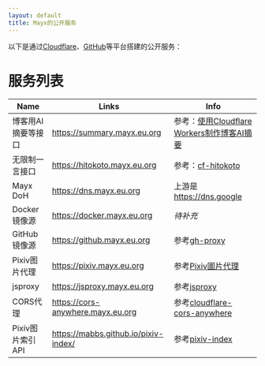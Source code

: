 ```yaml
---
layout: default
title: Mayx的公开服务
---
```


  以下是通过[Cloudflare](http://www.cloudflare.com/)、[GitHub](https://github.com/)等平台搭建的公开服务：   
# 服务列表

| Name | Links | Info | 
| - | - | - |
| 博客用AI摘要等接口 | <https://summary.mayx.eu.org> | 参考：[使用Cloudflare Workers制作博客AI摘要](/2024/07/03/ai-summary.html) |
| 无限制一言接口 | <https://hitokoto.mayx.eu.org> | 参考：[cf-hitokoto](https://github.com/Mabbs/cf-hitokoto) |
| Mayx DoH | <https://dns.mayx.eu.org> | 上游是 <https://dns.google> |
| Docker镜像源 | <https://docker.mayx.eu.org> | *待补充* |
| GitHub镜像源 | <https://github.mayx.eu.org> | 参考[gh-proxy](https://github.com/hunshcn/gh-proxy) |
| Pixiv图片代理 | <https://pixiv.mayx.eu.org> | 参考[Pixiv圖片代理](https://pixiv.cat/reverseproxy.html) |
| jsproxy | <https://jsproxy.mayx.eu.org> | 参考[jsproxy](https://github.com/EtherDream/jsproxy) |
| CORS代理 | <https://cors-anywhere.mayx.eu.org> | 参考[cloudflare-cors-anywhere](https://github.com/Zibri/cloudflare-cors-anywhere) |
| Pixiv图片索引API | <a href="{% unless site.github %}https://mabbs.github.io{% endunless %}/pixiv-index/">https://mabbs.github.io/pixiv-index/</a> | 参考[pixiv-index](https://github.com/Mabbs/pixiv-index) |